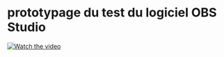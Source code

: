 # prototypage du test du logiciel OBS Studio

[![Watch the video](/automne_2023/03_gestion_projet_multimedia/preview.png)](automne_2023/03_gestion_projet_multimedia/prototypage.mp4)

